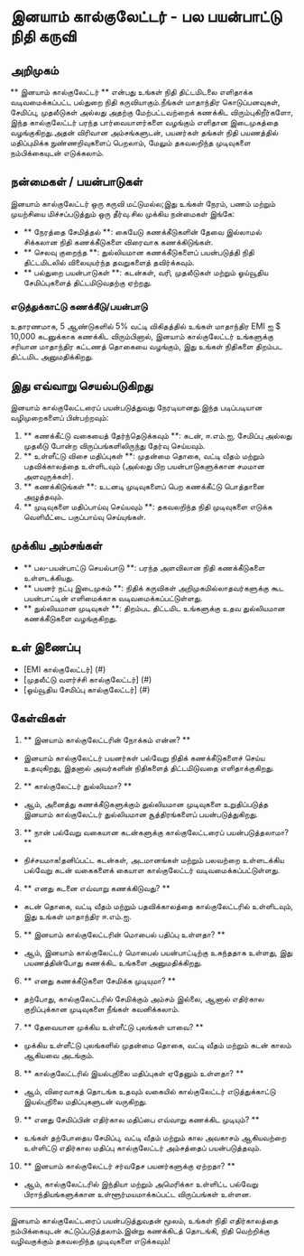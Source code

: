 # இனயாம் கால்குலேட்டர் - பல பயன்பாட்டு நிதி கருவி

## அறிமுகம்
** இனயாம் கால்குலேட்டர் ** என்பது உங்கள் நிதி திட்டமிடலை எளிதாக்க வடிவமைக்கப்பட்ட பல்துறை நிதி கருவியாகும்.நீங்கள் மாதாந்திர கொடுப்பனவுகள், சேமிப்பு, முதலீடுகள் அல்லது அதற்கு மேற்பட்டவற்றைக் கணக்கிட விரும்புகிறீர்களோ, இந்த கால்குலேட்டர் பரந்த பார்வையாளர்களை வழங்கும் எளிதான இடைமுகத்தை வழங்குகிறது.அதன் விரிவான அம்சங்களுடன், பயனர்கள் தங்கள் நிதி பயணத்தில் மதிப்புமிக்க நுண்ணறிவுகளைப் பெறலாம், மேலும் தகவலறிந்த முடிவுகளை நம்பிக்கையுடன் எடுக்கலாம்.

## நன்மைகள் / பயன்பாடுகள்
இனயாம் கால்குலேட்டர் ஒரு கருவி மட்டுமல்ல;இது உங்கள் நேரம், பணம் மற்றும் முயற்சியை மிச்சப்படுத்தும் ஒரு தீர்வு.சில முக்கிய நன்மைகள் இங்கே:
- ** நேரத்தை சேமித்தல் **: கையேடு கணக்கீடுகளின் தேவை இல்லாமல் சிக்கலான நிதி கணக்கீடுகளை விரைவாக கணக்கிடுங்கள்.
- ** செலவு குறைந்த **: துல்லியமான கணக்கீடுகளைப் பயன்படுத்தி நிதி திட்டமிடலில் விலையுயர்ந்த தவறுகளைத் தவிர்க்கவும்.
- ** பல்துறை பயன்பாடுகள் **: கடன்கள், வரி, முதலீடுகள் மற்றும் ஓய்வூதிய சேமிப்புகளைத் திட்டமிடுவதற்கு ஏற்றது.

### எடுத்துக்காட்டு கணக்கீடு/பயன்பாடு
உதாரணமாக, 5 ஆண்டுகளில் 5% வட்டி விகிதத்தில் உங்கள் மாதாந்திர EMI ஐ $ 10,000 கடனுக்காக கணக்கிட விரும்பினால், இனயாம் கால்குலேட்டர் உங்களுக்கு சரியான மாதாந்திர கட்டணத் தொகையை வழங்கும், இது உங்கள் நிதிகளை திறம்பட திட்டமிட அனுமதிக்கிறது.

## இது எவ்வாறு செயல்படுகிறது
இனயாம் கால்குலேட்டரைப் பயன்படுத்துவது நேரடியானது.இந்த படிப்படியான வழிமுறைகளைப் பின்பற்றவும்:
1. ** கணக்கீட்டு வகையைத் தேர்ந்தெடுக்கவும் **: கடன், ஈ.எம்.ஐ, சேமிப்பு அல்லது முதலீடு போன்ற விருப்பங்களிலிருந்து தேர்வு செய்யவும்.
2. ** உள்ளீட்டு விசை மதிப்புகள் **: முதன்மை தொகை, வட்டி வீதம் மற்றும் பதவிக்காலத்தை உள்ளிடவும் (அல்லது பிற பயன்பாடுகளுக்கான சமமான அளவுருக்கள்).
3. ** கணக்கிடுங்கள் **: உடனடி முடிவுகளைப் பெற கணக்கீட்டு பொத்தானை அழுத்தவும்.
4. ** முடிவுகளை மதிப்பாய்வு செய்யவும் **: தகவலறிந்த நிதி முடிவுகளை எடுக்க வெளியீட்டை பகுப்பாய்வு செய்யுங்கள்.

## முக்கிய அம்சங்கள்
- ** பல-பயன்பாட்டு செயல்பாடு **: பரந்த அளவிலான நிதி கணக்கீடுகளை உள்ளடக்கியது.
- ** பயனர் நட்பு இடைமுகம் **: நிதிக் கருவிகள் அறிமுகமில்லாதவர்களுக்கு கூட பயன்பாட்டின் எளிமைக்காக வடிவமைக்கப்பட்டுள்ளது.
- ** துல்லியமான முடிவுகள் **: திறம்பட திட்டமிட உங்களுக்கு உதவ துல்லியமான கணக்கீடுகளை வழங்குகிறது.

## உள் இணைப்பு
- [EMI கால்குலேட்டர்] (#)
- [முதலீட்டு வளர்ச்சி கால்குலேட்டர்] (#)
- [ஓய்வூதிய சேமிப்பு கால்குலேட்டர்] (#)

## கேள்விகள்

1. ** இனயாம் கால்குலேட்டரின் நோக்கம் என்ன? **
- இனயாம் கால்குலேட்டர் பயனர்கள் பல்வேறு நிதிக் கணக்கீடுகளைச் செய்ய உதவுகிறது, இதனால் அவர்களின் நிதிகளைத் திட்டமிடுவதை எளிதாக்குகிறது.

2. ** கால்குலேட்டர் துல்லியமா? **
- ஆம், அனைத்து கணக்கீடுகளுக்கும் துல்லியமான முடிவுகளை உறுதிப்படுத்த இனயாம் கால்குலேட்டர் துல்லியமான சூத்திரங்களைப் பயன்படுத்துகிறது.

3. ** நான் பல்வேறு வகையான கடன்களுக்கு கால்குலேட்டரைப் பயன்படுத்தலாமா? **
- நிச்சயமாக!தனிப்பட்ட கடன்கள், அடமானங்கள் மற்றும் பலவற்றை உள்ளடக்கிய பல்வேறு கடன் வகைகளைக் கையாள கால்குலேட்டர் வடிவமைக்கப்பட்டுள்ளது.

4. ** எனது கடனை எவ்வாறு கணக்கிடுவது? **
- கடன் தொகை, வட்டி வீதம் மற்றும் பதவிக்காலத்தை கால்குலேட்டரில் உள்ளிடவும், இது உங்கள் மாதாந்திர ஈ.எம்.ஐ.

5. ** இனயாம் கால்குலேட்டரின் மொபைல் பதிப்பு உள்ளதா? **
- ஆம், இனயாம் கால்குலேட்டர் மொபைல் பயன்பாட்டிற்கு உகந்ததாக உள்ளது, இது பயணத்தின்போது கணக்கிட உங்களை அனுமதிக்கிறது.

6. ** எனது கணக்கீடுகளை சேமிக்க முடியுமா? **
- தற்போது, ​​கால்குலேட்டரில் சேமிக்கும் அம்சம் இல்லை, ஆனால் எதிர்கால குறிப்புக்கான முடிவுகளை நீங்கள் கவனிக்கலாம்.

7. ** தேவையான முக்கிய உள்ளீட்டு புலங்கள் யாவை? **
- முக்கிய உள்ளீட்டு புலங்களில் முதன்மை தொகை, வட்டி வீதம் மற்றும் கடன் காலம் ஆகியவை அடங்கும்.

8. ** கால்குலேட்டரில் இயல்புநிலை மதிப்புகள் ஏதேனும் உள்ளதா? **
- ஆம், விரைவாகத் தொடங்க உதவும் வகையில் கால்குலேட்டர் எடுத்துக்காட்டு இயல்புநிலை மதிப்புகளுடன் வருகிறது.

9. ** எனது சேமிப்பின் எதிர்கால மதிப்பை எவ்வாறு கணக்கிட முடியும்? **
- உங்கள் தற்போதைய சேமிப்பு, வட்டி வீதம் மற்றும் கால அவகாசம் ஆகியவற்றை உள்ளிட்டு எதிர்கால மதிப்பு கால்குலேட்டர் அம்சத்தைப் பயன்படுத்தவும்.

10. ** இனயாம் கால்குலேட்டர் சர்வதேச பயனர்களுக்கு ஏற்றதா? **
- ஆம், கால்குலேட்டரில் இந்தியா மற்றும் அமெரிக்கா உள்ளிட்ட பல்வேறு பிராந்தியங்களுக்கான உள்ளூர்மயமாக்கப்பட்ட விருப்பங்கள் உள்ளன.

---

இனயாம் கால்குலேட்டரைப் பயன்படுத்துவதன் மூலம், உங்கள் நிதி எதிர்காலத்தை நம்பிக்கையுடன் கட்டுப்படுத்தலாம்.இன்று கணக்கிடத் தொடங்கி, நிதி வெற்றிக்கு வழிவகுக்கும் தகவலறிந்த முடிவுகளை எடுக்கவும்!